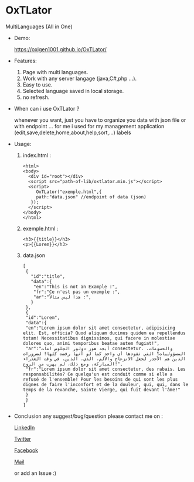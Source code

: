 # OxTLator
 MultiLanguages (All in One)

- Demo:

   https://oxigen1001.github.io/OxTLator/

- Features:
  1. Page with multi languages.
  2. Work with any server langage (java,C#,php ...).
  3. Easy to use.
  4. Selected language saved in local storage.
  5. no refresh.

- When can i use OxTLator ?
  
  whenever you want, just you have to organize you data with json file or with endpoint ...
  for me i used for my management application (edit,save,delete,home,about,help,sort,...) labels
- Usage:
  1. index.html :
  
         <html>
         <body>
           <div id="root"></div>
           <script src="path-of-lib/oxtlator.min.js"></script>
           <script>
              OxTLator("exemple.html",{
              path:"data.json" //endpoint of data (json)
            });
           </script>
         </body>
         </html>
   2. exemple.html :
   
          <h3>{{title}}</h3>
          <p>{{Lorem}}</h3>
          
   3. data.json
   
          [
           {
             "id":"title",
             "data":{
              "en":"This is not an Example :",
              "fr":"Ce n'est pas un exemple :",
              "ar":"هذا ليس مثالاً :",
             }
           },
           {
           "id":"Lorem",
           "data":{
           "en":"Lorem ipsum dolor sit amet consectetur, adipisicing elit. Est, officia? Quod aliquam ducimus quidem ea repellendus totam! Necessitatibus dignissimos, qui facere in molestiae dolores quo, animi temporibus beatae autem fugiat!",
           "ar":"أبجد هوز دولور الجلوس امات consectetur، والحسومات. المسؤوليات؟ التي تقودها أي واحد كما لو أنها رفضت كلها! لضرورات الذين هم الأجدر لجعل الانزعاج والألم، الذي، الذين، في وقت العذراء المباركة، ومع ذلك، لم يهرب من الروح!",
           "fr":"Lorem ipsum dolor sit amet consectetur, des rabais. Les responsabilités? Ce quelqu'un est conduit comme si elle a refusé de l'ensemble! Pour les besoins de qui sont les plus dignes de faire l'inconfort et de la douleur, qui, qui, dans le temps de la revanche, Sainte Vierge, qui fuit devant l'âme!"
           }
           }
          ]
- Conclusion
any suggest/bug/question please contact me on :

   [LinkedIn](https://www.linkedin.com/in/messaoudi-mohammed/)

   [Twitter](https://twitter.com/OxiGen95061430/)

   [Facebook](https://facebook.com/mDevBoy/)

   [Mail](mailto:xl7061@gmail.com) 
   
   or add an Issue :)
